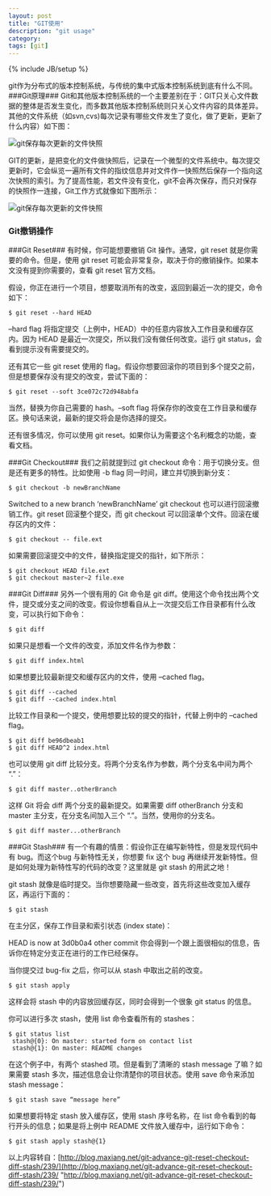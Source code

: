 ```yaml
---
layout: post
title: "GIT使用"
description: "git usage"
category: 
tags: [git]
---
```

{% include JB/setup %}

git作为分布式的版本控制系统，与传统的集中式版本控制系统到底有什么不同。
###Git原理###
Git和其他版本控制系统的一个主要差别在于：GIT只关心文件数据的整体是否发生变化，而多数其他版本控制系统则只关心文件内容的具体差异。其他的文件系统（如svn,cvs)每次记录有哪些文件发生了变化，做了更新，更新了什么内容）如下图：

![git保存每次更新的文件快照](/images/20130408/1.2.png "Optional title")

GIT的更新，是把变化的文件做快照后，记录在一个微型的文件系统中。每次提交更新时，它会纵览一遍所有文件的指纹信息并对文件作一快照然后保存一个指向这次快照的索引。为了提高性能，若文件没有变化，git不会再次保存，而只对保存的快照作一连接，Git工作方式就像如下图所示：

![git保存每次更新的文件快照](/images/20130408/1.2.png "Optional title")
### Git撤销操作 ###
###Git Reset###
有时候，你可能想要撤销 Git 操作。通常，git reset 就是你需要的命令。但是，使用 git reset 可能会非常复杂，取决于你的撤销操作。如果本文没有提到你需要的，查看 git reset 官方文档。

假设，你正在进行一个项目，想要取消所有的改变，返回到最近一次的提交，命令如下：

    $ git reset --hard HEAD
–hard flag 将指定提交（上例中，HEAD）中的任意内容放入工作目录和缓存区内。因为 HEAD 是最近一次提交，所以我们没有做任何改变。运行 git status，会看到提示没有需要提交的。

还有其它一些 git reset 使用的 flag。假设你想要回滚你的项目到多个提交之前，但是想要保存没有提交的改变，尝试下面的：

    $ git reset --soft 3ce072c72d948abfa
当然，替换为你自己需要的 hash。–soft flag 将保存你的改变在工作目录和缓存区。换句话来说，最新的提交将会是你选择的提交。

还有很多情况，你可以使用 git reset。如果你认为需要这个名利概念的功能，查看文档。

###Git Checkout###
我们之前就提到过 git checkout 命令：用于切换分支。但是还有更多的特性。比如使用 -b flag 同一时间，建立并切换到新分支：

    $ git checkout -b newBranchName
 Switched to a new branch ‘newBranchName’
git checkout 也可以进行回滚撤销工作。git reset 回滚整个提交，而 git checkout 可以回滚单个文件。回滚在缓存区内的文件：

    $ git checkout -- file.ext
如果需要回滚提交中的文件，替换指定提交的指针，如下所示：

    $ git checkout HEAD file.ext
    $ git checkout master~2 file.exe
###Git Diff###
另外一个很有用的 Git 命令是 git diff。使用这个命令找出两个文件，提交或分支之间的改变。假设你想看自从上一次提交后工作目录都有什么改变，可以执行如下命令：

    $ git diff
如果只是想看一个文件的改变，添加文件名作为参数：

    $ git diff index.html
如果想要比较最新提交和缓存区内的文件，使用 –cached flag。

    $ git diff --cached
    $ git diff --cached index.html
比较工作目录和一个提交，使用想要比较的提交的指针，代替上例中的 –cached flag。

    $ git diff be96dbeab1
    $ git diff HEAD^2 index.html
也可以使用 git diff 比较分支。将两个分支名作为参数，两个分支名中间为两个 “.”：

    $ git diff master..otherBranch
这样 Git 将会 diff 两个分支的最新提交。如果需要 diff otherBranch 分支和 master 主分支，在分支名间加入三个 “.”。当然，使用你的分支名。

    $ git diff master...otherBranch
###Git Stash###
有一个有趣的情景：假设你正在编写新特性，但是发现代码中有 bug。而这个bug 与新特性无关，你想要 fix 这个 bug 再继续开发新特性。但是如何处理为新特性写的代码的改变？这里就是 git stash 的用武之地！

git stash 就像是临时提交。当你想要隐藏一些改变，首先将这些改变加入缓存区，再运行下面的：

    $ git stash
在主分区，保存工作目录和索引状态 (index state)：

HEAD is now at 3d0b0a4 other commit
你会得到一个跟上面很相似的信息，告诉你在特定分支正在进行的工作已经保存。

当你提交过 bug-fix 之后，你可以从 stash 中取出之前的改变。

    $ git stash apply
这样会将 stash 中的内容放回缓存区，同时会得到一个很象 git status 的信息。

你可以进行多次 stash，使用 list 命令查看所有的 stashes：

    $ git status list
     stash@{0}: On master: started form on contact list
     stash@{1}: On master: README changes
在这个例子中，有两个 stashed 项。但是看到了清晰的 stash message 了嘛？如果需要 stash 多次，描述信息会让你清楚你的项目状态。使用 save 命令来添加 stash message：

    $ git stash save “message here”
如果想要将特定 stash 放入缓存区，使用 stash 序号名称，在 list 命令看到的每行开头的信息；如果是将上例中 README 文件放入缓存中，运行如下命令：

	$ git stash apply stash@{1}
以上内容转自：[http://blog.maxiang.net/git-advance-git-reset-checkout-diff-stash/239/](http://blog.maxiang.net/git-advance-git-reset-checkout-diff-stash/239/ "http://blog.maxiang.net/git-advance-git-reset-checkout-diff-stash/239/")